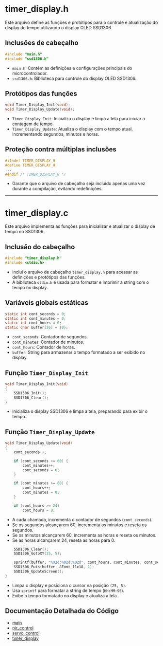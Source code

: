 # timer_display.h

Este arquivo define as funções e protótipos para o controle e atualização do display de tempo utilizando o display OLED SSD1306.

## Inclusões de cabeçalho

```c
#include "main.h"
#include "ssd1306.h"
```
- `main.h`: Contém as definições e configurações principais do microcontrolador.
- `ssd1306.h`: Biblioteca para controle do display OLED SSD1306.

## Protótipos das funções

```c
void Timer_Display_Init(void);
void Timer_Display_Update(void);
```
- `Timer_Display_Init`: Inicializa o display e limpa a tela para iniciar a contagem de tempo.
- `Timer_Display_Update`: Atualiza o display com o tempo atual, incrementando segundos, minutos e horas.

## Proteção contra múltiplas inclusões

```c
#ifndef TIMER_DISPLAY_H
#define TIMER_DISPLAY_H
...
#endif /* TIMER_DISPLAY_H */
```
- Garante que o arquivo de cabeçalho seja incluído apenas uma vez durante a compilação, evitando redefinições.

---

# timer_display.c

Este arquivo implementa as funções para inicializar e atualizar o display de tempo no SSD1306.

## Inclusão do cabeçalho

```c
#include "timer_display.h"
#include <stdio.h>
```
- Inclui o arquivo de cabeçalho `timer_display.h` para acessar as definições e protótipos das funções.
- A biblioteca `stdio.h` é usada para formatar e imprimir a string com o tempo no display.

## Variáveis globais estáticas

```c
static int cont_seconds = 0;
static int cont_minutes = 0;
static int cont_hours = 0;
static char buffer[26] = {0};
```
- `cont_seconds`: Contador de segundos.
- `cont_minutes`: Contador de minutos.
- `cont_hours`: Contador de horas.
- `buffer`: String para armazenar o tempo formatado a ser exibido no display.

## Função `Timer_Display_Init`

```c
void Timer_Display_Init(void)
{
    SSD1306_Init();
    SSD1306_Clear();
}
```
- Inicializa o display SSD1306 e limpa a tela, preparando para exibir o tempo.

## Função `Timer_Display_Update`

```c
void Timer_Display_Update(void)
{
    cont_seconds++;

    if (cont_seconds >= 60) {
        cont_minutes++;
        cont_seconds = 0;
    }

    if (cont_minutes >= 60) {
        cont_hours++;
        cont_minutes = 0;
    }

    if (cont_hours >= 24)
        cont_hours = 0;
```
- A cada chamada, incrementa o contador de segundos (`cont_seconds`).
- Se os segundos alcançarem 60, incrementa os minutos e reseta os segundos.
- Se os minutos alcançarem 60, incrementa as horas e reseta os minutos.
- Se as horas alcançarem 24, reseta as horas para 0.

```c
    SSD1306_Clear();
    SSD1306_GotoXY(25, 5);

    sprintf(buffer, "%02d:%02d:%02d", cont_hours, cont_minutes, cont_seconds);
    SSD1306_Puts(buffer, &Font_11x18, 1);
    SSD1306_UpdateScreen();
}
```
- Limpa o display e posiciona o cursor na posição `(25, 5)`.
- Usa `sprintf` para formatar a string de tempo (`HH:MM:SS`).
- Exibe o tempo formatado no display e atualiza a tela.

## Documentação Detalhada do Código

- [main](./main.md)
- [pir_control](./pir_control.md)
- [servo_control](./servo_control.md)
- [timer_display](./timer_display.md)